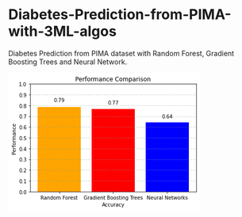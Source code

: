 # Diabetes-Prediction-from-PIMA-with-3ML-algos
Diabetes Prediction from PIMA dataset with Random Forest, Gradient Boosting Trees and Neural Network.

![image](https://github.com/vladipooh/Diabetes-Prediction-from-PIMA-with-3ML-algos/blob/main/diabetes_prediction.gif)

